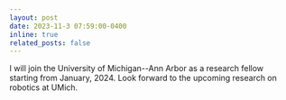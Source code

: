 ```yaml
---
layout: post
date: 2023-11-3 07:59:00-0400
inline: true
related_posts: false
---
```


I will join the University of Michigan--Ann Arbor as a research fellow starting from January, 2024. Look forward to the upcoming research on robotics
at UMich.
